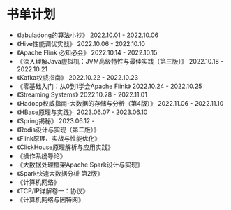 # 书单计划
- 《labuladong的算法小抄》 2022.10.01 - 2022.10.06
- 《Hive性能调优实战》 2022.10.06 - 2022.10.10
- 《Apache Flink 必知必会》 2022.10.14 - 2022.10.15
- 《深入理解Java虚拟机：JVM高级特性与最佳实践（第三版）》 2022.10.18 - 2022.10.21
- 《Kafka权威指南》 2022.10.22 - 2022.10.23
- 《零基础入门：从0到1学会Apache Flink》 2022.10.24 - 2022.10.25
- 《Streaming Systems》 2022.10.28 - 2022.11.01
- 《Hadoop权威指南-大数据的存储与分析（第4版）》 2022.11.06 - 2022.11.10
- 《HBase原理与实践》 2023.06.07 - 2023.06.10
- 《Spring揭秘》 2023.06.12 - 
- 《Redis设计与实现（第二版）》
- 《Flink原理、实战与性能优化》
- 《ClickHouse原理解析与应用实践》
- 《操作系统导论》
- 《大数据处理框架Apache Spark设计与实现》
- 《Spark快速大数据分析 第2版》
- 《计算机网络》
- 《TCP/IP详解卷一：协议》
- 《计算机网络与因特网》